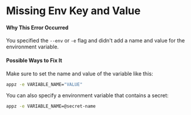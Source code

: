# Missing Env Key and Value

#### Why This Error Occurred

You specified the `--env` or `-e` flag and didn't add a name and value for the environment variable.

#### Possible Ways to Fix It

Make sure to set the name and value of the variable like this:

```bash
appz -e VARIABLE_NAME="VALUE"
```

You can also specify a environment variable that contains a secret:

```bash
appz -e VARIABLE_NAME=@secret-name
```
